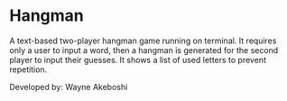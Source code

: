 # Hangman

A text-based two-player hangman game running on terminal. It requires only a user to input a word, then a hangman is generated for the second player to input their guesses. It shows a list of used letters to prevent repetition.

Developed by: Wayne Akeboshi
